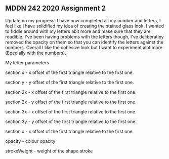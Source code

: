 ## MDDN 242 2020 Assignment 2

Update on my progress! I have now completed all my number and letters, I feel like I have solidified my idea of creating the stained glass look. I wanted to fiddle around with my letters abit more and make sure that they are readible. I've been having problems with the letters though, I've deliberatley removed the opacity on them so that you can identify the letters against the numbers. Overall I like the cohesive look but I want to experiment alot more (Epecially with the numbers).  

My letter parameters


section x - x offset of the first triangle relative to the first one.


section y - y offset of the first triangle relative to the first one.


section 2x - x offset of the first triangle relative to the first one.


section 2x - y offset of the first triangle relative to the first one.


section 3x - x offset of the first triangle relative to the first one.


section 3y - y offset of the first triangle relative to the first one.


section x - x offset of the first triangle relative to the first one.

opacity - colour opacity

strokeWeight - weight of the shape stroke
